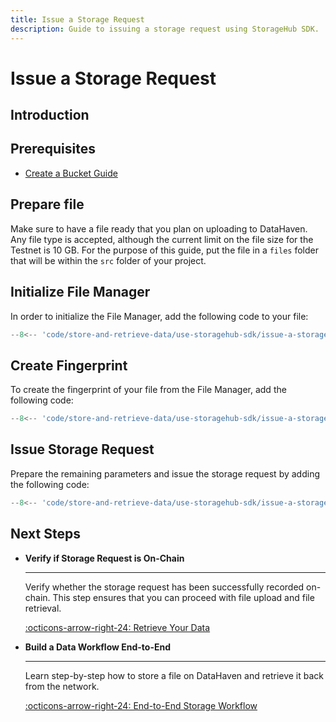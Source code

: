 ```yaml
---
title: Issue a Storage Request
description: Guide to issuing a storage request using StorageHub SDK.
---
```


# Issue a Storage Request

## Introduction

## Prerequisites

- [Create a Bucket Guide](/store-and-retrieve-data/use-storagehub-sdk/create-a-bucket)

## Prepare file

Make sure to have a file ready that you plan on uploading to DataHaven. Any file type is accepted, although the current limit on the file size for the Testnet is 10 GB. For the purpose of this guide, put the file in a `files` folder that will be within the `src` folder of your project.

## Initialize File Manager

In order to initialize the File Manager, add the following code to your file:

```ts title="index.ts"
--8<-- 'code/store-and-retrieve-data/use-storagehub-sdk/issue-a-storage-request/initialize-file-manager.ts'
```

## Create Fingerprint

To create the fingerprint of your file from the File Manager, add the following code:

```ts title="index.ts"
--8<-- 'code/store-and-retrieve-data/use-storagehub-sdk/issue-a-storage-request/create-fingerprint.ts'
```

## Issue Storage Request

Prepare the remaining parameters and issue the storage request by adding the following code:

```ts title="index.ts"
--8<-- 'code/store-and-retrieve-data/use-storagehub-sdk/issue-a-storage-request/issue-storage-request.ts'
```

## Next Steps

<div class="grid cards" markdown>

-   __Verify if Storage Request is On-Chain__

    ---

    Verify whether the storage request has been successfully recorded on-chain. This step ensures that you can proceed with file upload and file retrieval.

    [:octicons-arrow-right-24: Retrieve Your Data](/store-and-retrieve-data/use-storagehub-sdk/verify-if-storage-request-is-on-chain)

-   __Build a Data Workflow End-to-End__

    ---

    Learn step-by-step how to store a file on DataHaven and retrieve it back from the network.

    [:octicons-arrow-right-24: End-to-End Storage Workflow](/store-and-retrieve-data/use-storagehub-sdk/end-to-end-storage-workflow)

</div>
